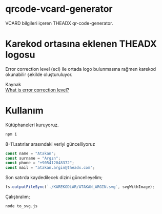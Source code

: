 # qrcode-vcard-generator

VCARD bilgileri içeren THEADX qr-code-generator.

# Karekod ortasına eklenen THEADX logosu
Error correction level (ecl) ile ortada logo bulunmasına rağmen karekod okunabilir şekilde oluşturuluyor.

Kaynak <br>
[What is error correction level?](https://docs.uniqode.com/en/articles/6018654-what-is-error-correction)

# Kullanım

Kütüphaneleri kuruyoruz.
```sh
npm i
```


8-11.satırlar arasındaki veriyi güncelliyoruz
```javascript
const name = "Atakan";
const surname = "Argın";
const phone = "+905412048372";
const mail = "atakan.argin@theadx.com";
```

Son satırda kaydedilecek dizini güncelleyelim;
```javascript
fs.outputFileSync(`./KAREKODLAR/ATAKAN_ARGIN.svg`, svgWithImage);
```

Çalıştıralım;
```sh
node to_svg.js
```